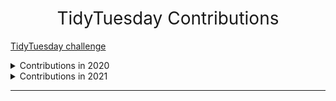 <h1 style="font-weight:normal" align="center">
  &nbsp;TidyTuesday Contributions&nbsp;
</h1>

[TidyTuesday challenge](https://github.com/rfordatascience/tidytuesday)

<details>
  <summary>Contributions in 2020</summary>

<!-- toc -->
* **2020**
  - 2020/45 [20201103-W45-IKEA Furniture](https://github.com/CPXOPZ/TidyTuesdays/tree/master/2020/20201103-W45-IKEA%20Furniture)
  - 2020/46 [20201110-W46-Historical Phones](https://github.com/CPXOPZ/TidyTuesdays/tree/master/2020/20201110-W46-Historical%20Phones)
  - 2020/47 [20201117-W47-Black in Data](https://github.com/CPXOPZ/TidyTuesdays/tree/master/2020/20201117-W47-Black%20in%20Data)
  - 2020/48 [20201124-W48-Washington Trails](https://github.com/CPXOPZ/TidyTuesdays/tree/master/2020/20201124-W48-Washington%20Trails)
  - 2020/49 [20201201-W49-Toronto Shelters](https://github.com/CPXOPZ/TidyTuesdays/tree/master/2020/20201201-W49-Toronto%20Shelters)
  - 2020/50 [20201208-W50-Women of 2020](https://github.com/CPXOPZ/TidyTuesdays/tree/master/2020/20201208-W50-Women%20of%202020)
  - 2020/51 [20201215-W51-Ninja Warrior](https://github.com/CPXOPZ/TidyTuesdays/tree/master/2020/20201215-W51-Ninja%20Warrior)
  - 2020/52 [20201222-W52-Big Mac Index](https://github.com/CPXOPZ/TidyTuesdays/tree/master/2020/20201222-W52-Big%20Mac%20Index)
<!-- tocstop -->

</details>

<details>
  <summary>Contributions in 2021</summary>

<!-- toc -->
* **2021**
  - 2021/02 [20210105-W02-Transit Cost Project](https://github.com/CPXOPZ/TidyTuesdays/tree/master/2021/20210105-W02-Transit%20Cost%20Project)
  - 2021/03 [20210112-W03-Art Collections](https://github.com/CPXOPZ/TidyTuesdays/tree/master/2021/20210112-W03-Art%20Collections)
  - 2021/04 [20210119-W04-Kenya Census](https://github.com/CPXOPZ/TidyTuesdays/tree/master/2021/20210119-W04-Kenya%20Census)
  - 2021/05 [20210126-W05-Plastic Pollution](https://github.com/CPXOPZ/TidyTuesdays/tree/master/2021/20210126-W05-Plastic%20Pollution)
  - 2021/06 [20210202-W06-HBCU Enrollment](https://github.com/CPXOPZ/TidyTuesdays/tree/master/2021/20210202-W06-HBCU%20Enrollment)
  - 2021/07 [20210209-W07-Wealth and Income](https://github.com/CPXOPZ/TidyTuesdays/tree/master/2021/20210209-W07-Wealth%20and%20Income)
  - 2021/08 [20210216-W08-W.E.B. Du Bois Challenge](https://github.com/CPXOPZ/TidyTuesdays/tree/master/2021/20210216-W08-W.E.B.%20Du%20Bois%20Challenge)
  - 2021/09 [20210223-W09-Employment and Earnings](https://github.com/CPXOPZ/TidyTuesdays/tree/master/2021/20210223-W09-Employment%20and%20Earnings)
  - 2021/10 [20210302-W10-SuperBowl Ads](https://github.com/CPXOPZ/TidyTuesdays/tree/master/2021/20210302-W10-SuperBowl%20Ads)
  - 2021/11 [20210309-W11-Bechdel Test](https://github.com/CPXOPZ/TidyTuesdays/tree/master/2021/20210309-W11-Bechdel%20Test)
<!-- tocstop -->

</details>

***

